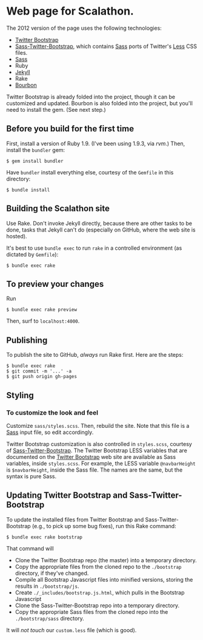 # Web page for Scalathon.

The 2012 version of the page uses the following technologies:

* [Twitter Bootstrap][]
* [Sass-Twitter-Bootstrap][], which contains [Sass][] ports of Twitter's
  [Less][] CSS files.
* [Sass][]
* Ruby
* [Jekyll][]
* Rake
* [Bourbon][]

Twitter Bootstrap is already folded into the project, though it can be
customized and updated. Bourbon is also folded into the project, but you'll
need to install the gem. (See next step.)

## Before you build for the first time

First, install a version of Ruby 1.9. (I've been using 1.9.3, via _rvm_.) Then,
install the `bundler` gem:

    $ gem install bundler

Have `bundler` install everything else, courtesy of the `Gemfile` in this
directory:

    $ bundle install

## Building the Scalathon site

Use Rake. Don't invoke Jekyll directly, because there are other tasks to be
done, tasks that Jekyll can't do (especially on GitHub, where the web site is
hosted).

It's best to use `bundle exec` to run `rake` in a controlled environment (as
dictated by `Gemfile`):

    $ bundle exec rake

## To preview your changes

Run

    $ bundle exec rake preview

Then, surf to `localhost:4000`.

## Publishing

To publish the site to GitHub, *always* run Rake first. Here are the steps:

    $ bundle exec rake 
    $ git commit -m '...' -a
    $ git push origin gh-pages

## Styling

### To customize the look and feel

Customize `sass/styles.scss`. Then, rebuild the site. Note that this file
is a [Sass][] input file, so edit accordingly.

Twitter Bootstrap customization is also controlled in `styles.scss`, courtesy
of [Sass-Twitter-Bootstrap][]. The Twitter Bootstrap LESS variables that are
documented on the  [Twitter Bootstrap][] web site are available as Sass
variables, inside `styles.scss`. For example, the LESS variable `@navbarHeight`
is `$navbarHeight`, inside the Sass file. The names are the same, but the
syntax is pure Sass.

## Updating Twitter Bootstrap and Sass-Twitter-Bootstrap

To update the installed files from Twitter Bootstrap and Sass-Twitter-Bootstrap
(e.g., to pick up some bug fixes), run this Rake command:

    $ bundle exec rake bootstrap

That command will

* Clone the Twitter Bootstrap repo (the master) into a temporary directory.
* Copy the appropriate files from the cloned repo to the `./bootstrap`
  directory, if they've changed.
* Compile all Bootstrap Javascript files into minified versions, storing the
  results in `./bootstrap/js`.
* Create `./_includes/bootstrap.js.html`, which pulls in the Bootstrap
  Javascript
* Clone the Sass-Twitter-Bootstrap repo into a temporary directory.
* Copy the appropriate Sass files from the cloned repo into the
  `./bootstrap/sass` directory.

It will *not touch* our `custom.less` file (which is good).

[Less]: http://lesscss.org/
[Twitter Bootstrap]: http://twitter.github.com/bootstrap/
[Bourbon]: http://thoughtbot.com/bourbon/
[Jekyll]: http://jekyllrb.com/
[Node.js]: http://nodejs.org/
[npm]: http://npmjs.org/
[Homebrew]: http://mxcl.github.com/homebrew/
[Sass-Twitter-Bootstrap]: https://github.com/jlong/sass-twitter-bootstrap
[Sass]: http://sass-lang.com
